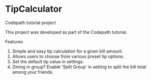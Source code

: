 # TipCalculator
Codepath tutorial project

This project was developed as part of the Codepath tutorial.

Features
1. Simple and easy tip calculation for a given bill amount.
2. Allows users to choose from various preset tip options.
3. Set the default tip value in settings.
4. Dining in group? Enable 'Split Group' in setting to split the bill total among your friends.
